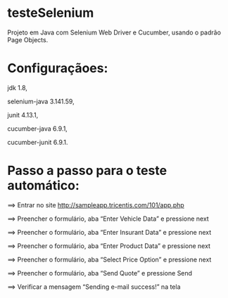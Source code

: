 # testeSelenium
Projeto em Java com Selenium Web Driver e Cucumber, usando o padrão Page Objects.

# Configuraçãoes: 

jdk 1.8, 

selenium-java 3.141.59,

junit 4.13.1,

cucumber-java 6.9.1,

cucumber-junit 6.9.1.

# Passo a passo para o teste automático:

==>	Entrar no site http://sampleapp.tricentis.com/101/app.php

==>	Preencher o formulário, aba “Enter Vehicle Data” e pressione next

==>	Preencher o formulário, aba “Enter Insurant Data” e pressione next

==>	Preencher o formulário, aba “Enter Product Data” e pressione next

==>	Preencher o formulário, aba “Select Price Option” e pressione next

==>	Preencher o formulário, aba “Send Quote” e pressione Send

==>	Verificar a mensagem “Sending e-mail success!” na tela
